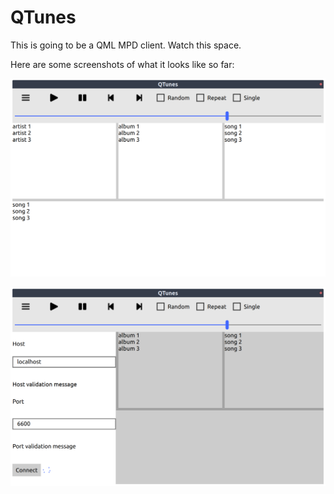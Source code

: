 # QTunes

This is going to be a QML MPD client. Watch this space.

Here are some screenshots of what it looks like so far:

![main window](screenshots/screenshot_mainwindow.png)

![connection settings](screenshots/screenshot_connection_settings.png)
